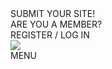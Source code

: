 <div class="frame">
  <div class="overlap-group">
    <div class="rectangle"></div>
    <div class="frame-1">
      <div class="frame-2">
        <div class="submit-your-siteroboto-normal-white-13px">SUBMIT YOUR SITE!</div>
      </div>
      <div class="frame-3roboto-normal-log-cabin-12px">
        <div class="are-you-a-member">ARE YOU A MEMBER?</div>
        <div class="register-log-in">REGISTER / LOG IN</div>
      </div>
    </div>
    <img
      class="frame-4"
      src="9.svg"
    />
  </div>
  <div class="frame-5">
    <div class="frame-6">
      <div class="rectangle-1"></div>
      <div class="rectangle-2"></div>
      <div class="rectangle-3"></div>
    </div>
    <div class="menuroboto-normal-log-cabin-12px">MENU</div>
  </div>
